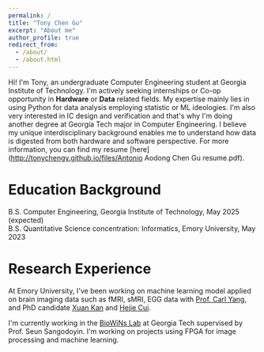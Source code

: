 ```yaml
---
permalink: /
title: "Tony Chen Gu"
excerpt: "About me"
author_profile: true
redirect_from: 
  - /about/
  - /about.html
---
```


Hi! I'm Tony, an undergraduate Computer Engineering student at Georgia Institute of Technology. I'm actively seeking internships or Co-op opportunity in **Hardware** or **Data** related fields. My expertise mainly lies in using Python for data analysis employing statistic or ML ideologies. I'm also very interested in IC design and verification and that's why I'm doing another degree at Georgia Tech major in Computer Engineering. I believe my unique interdisciplinary background enables me to understand how data is digested from both hardware and software perspective.
For more information, you can find my resume [here](http://tonychengy.github.io/files/Antonio Aodong Chen Gu resume.pdf).

Education Background
======
B.S. Computer Engineering, Georgia Institute of Technology, May 2025 (expected)  
B.S. Quantitative Science concentration: Informatics, Emory University, May 2023

Research Experience
======
At Emory University, I've been working on machine learning model applied on brain imaging data such as fMRI, sMRI, EGG data with [Prof. Carl Yang](https://www.cs.emory.edu/~jyang71/), and PhD candidate [Xuan Kan](https://kanxuan.live/) and [Hejie Cui](https://hejiecui.com/).

I'm currently working in the [BioWiNs Lab](https://biowins.ece.gatech.edu/) at Georgia Tech supervised by Prof. Seun Sangodoyin. I'm working on projects using FPGA for image processing and machine learning.

